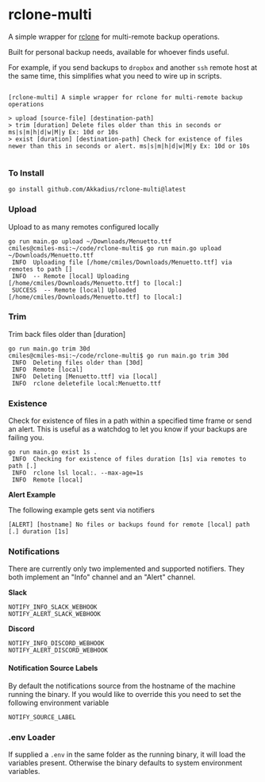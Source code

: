 # rclone-multi

A simple wrapper for [rclone](https://rclone.org/overview/) for multi-remote backup operations.

Built for personal backup needs, available for whoever finds useful. 

For example, if you send backups to `dropbox` and another `ssh` remote host at the same time, this simplifies what you need to wire up in scripts.

```

[rclone-multi] A simple wrapper for rclone for multi-remote backup operations

> upload [source-file] [destination-path]
> trim [duration] Delete files older than this in seconds or ms|s|m|h|d|w|M|y Ex: 10d or 10s
> exist [duration] [destination-path] Check for existence of files newer than this in seconds or alert. ms|s|m|h|d|w|M|y Ex: 10d or 10s


```

### To Install

``` 
go install github.com/Akkadius/rclone-multi@latest
```

### Upload

Upload to as many remotes configured locally 

```
go run main.go upload ~/Downloads/Menuetto.ttf
cmiles@cmiles-msi:~/code/rclone-multi$ go run main.go upload ~/Downloads/Menuetto.ttf 
 INFO  Uploading file [/home/cmiles/Downloads/Menuetto.ttf] via remotes to path []
 INFO  -- Remote [local] Uploading [/home/cmiles/Downloads/Menuetto.ttf] to [local:]
 SUCCESS  -- Remote [local] Uploaded [/home/cmiles/Downloads/Menuetto.ttf] to [local:]

```

### Trim

Trim back files older than [duration]

```
go run main.go trim 30d
cmiles@cmiles-msi:~/code/rclone-multi$ go run main.go trim 30d
 INFO  Deleting files older than [30d]
 INFO  Remote [local]
 INFO  Deleting [Menuetto.ttf] via [local]
 INFO  rclone deletefile local:Menuetto.ttf
```

### Existence

Check for existence of files in a path within a specified time frame or send an alert. This is useful as a watchdog to let you know if your backups are failing you.

``` 
go run main.go exist 1s .
 INFO  Checking for existence of files duration [1s] via remotes to path [.]
 INFO  rclone lsl local:. --max-age=1s
 INFO  Remote [local]
```

**Alert Example**

The following example gets sent via notifiers

``` 
[ALERT] [hostname] No files or backups found for remote [local] path [.] duration [1s]
```

### Notifications

There are currently only two implemented and supported notifiers. They both implement an "Info" channel and an "Alert" channel.

**Slack**

``` 
NOTIFY_INFO_SLACK_WEBHOOK
NOTIFY_ALERT_SLACK_WEBHOOK
``` 

**Discord**

```
NOTIFY_INFO_DISCORD_WEBHOOK
NOTIFY_ALERT_DISCORD_WEBHOOK
```

#### Notification Source Labels

By default the notifications source from the hostname of the machine running the binary. If you would like to override this you need to set the following environment variable 

``` 
NOTIFY_SOURCE_LABEL
```

### .env Loader

If supplied a `.env` in the same folder as the running binary, it will load the variables present. Otherwise the binary defaults to system environment variables.
